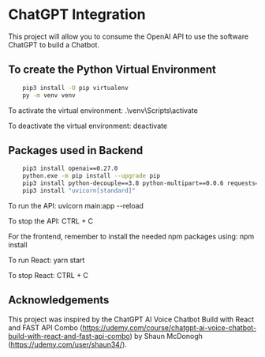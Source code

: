 # ChatGPT Integration

This project will allow you to consume the OpenAI API to use the software ChatGPT to build a Chatbot.

## To create the Python Virtual Environment

```bash
    pip3 install -U pip virtualenv
    py -m venv venv
```

To activate the virtual environment: .\venv\Scripts\activate

To deactivate the virtual environment: deactivate

## Packages used in Backend

```bash
    pip3 install openai==0.27.0
    python.exe -m pip install --upgrade pip
    pip3 install python-decouple==3.8 python-multipart==0.0.6 requests==2.28.2 fastapi==0.92.0
    pip3 install "uvicorn[standard]"
```

To run the API: uvicorn main:app --reload

To stop the API: CTRL + C

For the frontend, remember to install the needed npm packages using: npm install

To run React: yarn start

To stop React: CTRL + C

## Acknowledgements

This project was inspired by the ChatGPT AI Voice Chatbot Build with React and FAST API Combo (https://udemy.com/course/chatgpt-ai-voice-chatbot-build-with-react-and-fast-api-combo) by Shaun McDonogh (https://udemy.com/user/shaun34/).
